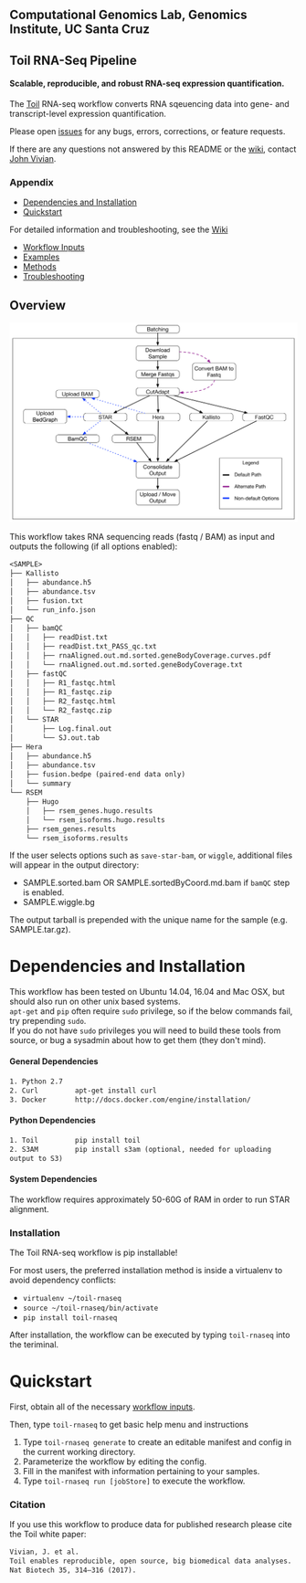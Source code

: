 ## Computational Genomics Lab, Genomics Institute, UC Santa Cruz
## Toil RNA-Seq Pipeline
#### Scalable, reproducible, and robust RNA-seq expression quantification. 

The [Toil](https://github.com/BD2KGenomics/toil) RNA-seq workflow converts RNA sqeuencing data into gene- and 
transcript-level expression quantification. 

Please open [issues](https://github.com/BD2KGenomics/toil-rnaseq/issues) for any bugs, errors, corrections, 
or feature requests. 

If there are any questions not answered by this README or the [wiki](https://github.com/BD2KGenomics/toil-rnaseq/wiki), 
contact [John Vivian](jtvivian@gmail.com). 

### Appendix

- [Dependencies and Installation](#dependencies-and-installation)
- [Quickstart](#general-usage)

For detailed information and troubleshooting, see the [Wiki](https://github.com/BD2KGenomics/toil-rnaseq/wiki)
- [Workflow Inputs](https://github.com/BD2KGenomics/toil-rnaseq/wiki/Workflow-Inputs)
- [Examples](https://github.com/BD2KGenomics/toil-rnaseq/wiki/Examples)
- [Methods](https://github.com/BD2KGenomics/toil-rnaseq/wiki/Methods)
- [Troubleshooting](https://github.com/BD2KGenomics/toil-rnaseq/wiki/Troubleshooting)


## Overview

![Toil-RNAseq DAG](/imgs/toil-rnaseq.png)

This workflow takes RNA sequencing reads (fastq / BAM) as input and outputs the following (if all options enabled):

```
<SAMPLE>
├── Kallisto
│   ├── abundance.h5
│   ├── abundance.tsv
│   ├── fusion.txt
│   └── run_info.json
├── QC
│   ├── bamQC
│   │   ├── readDist.txt
│   │   ├── readDist.txt_PASS_qc.txt
│   │   ├── rnaAligned.out.md.sorted.geneBodyCoverage.curves.pdf
│   │   └── rnaAligned.out.md.sorted.geneBodyCoverage.txt
│   ├── fastQC
│   │   ├── R1_fastqc.html
│   │   ├── R1_fastqc.zip
│   │   ├── R2_fastqc.html
│   │   └── R2_fastqc.zip
│   └── STAR
│       ├── Log.final.out
│       └── SJ.out.tab
├── Hera
│   ├── abundance.h5
│   ├── abundance.tsv
│   ├── fusion.bedpe (paired-end data only)
│   └── summary
└── RSEM
    ├── Hugo
    │   ├── rsem_genes.hugo.results
    │   └── rsem_isoforms.hugo.results
    ├── rsem_genes.results
    └── rsem_isoforms.results
```
If the user selects options such as `save-star-bam`, or `wiggle`, additional files will appear in the output directory:

- SAMPLE.sorted.bam OR SAMPLE.sortedByCoord.md.bam if `bamQC` step is enabled.
- SAMPLE.wiggle.bg

The output tarball is prepended with the unique name for the sample (e.g. SAMPLE.tar.gz). 

# Dependencies and Installation

This workflow has been tested on Ubuntu 14.04, 16.04 and Mac OSX, but should also run on other unix based systems.  
`apt-get` and `pip` often require `sudo` privilege, so if the below commands fail, try prepending `sudo`.  
If you do not have `sudo`  privileges you will need to build these tools from source, 
or bug a sysadmin about how to get them (they don't mind). 

#### General Dependencies

    1. Python 2.7
    2. Curl         apt-get install curl
    3. Docker       http://docs.docker.com/engine/installation/

#### Python Dependencies

    1. Toil         pip install toil
    2. S3AM         pip install s3am (optional, needed for uploading output to S3)
    
    
#### System Dependencies

The workflow requires approximately 50-60G of RAM in order to run STAR alignment. 

###  Installation

The Toil RNA-seq workflow is pip installable!

For most users, the preferred installation method is inside a virtualenv to avoid dependency conflicts: 

- `virtualenv ~/toil-rnaseq` 
- `source ~/toil-rnaseq/bin/activate`
- `pip install toil-rnaseq`

After installation, the workflow can be executed by typing `toil-rnaseq` into the teriminal.

# Quickstart

First, obtain all of the necessary [workflow inputs](https://github.com/BD2KGenomics/toil-rnaseq/wiki/Workflow-Inputs).

Then, type `toil-rnaseq` to get basic help menu and instructions
 
1. Type `toil-rnaseq generate` to create an editable manifest and config in the current working directory.
2. Parameterize the workflow by editing the config.
3. Fill in the manifest with information pertaining to your samples.
4. Type `toil-rnaseq run [jobStore]` to execute the workflow.

### Citation

If you use this workflow to produce data for published research please cite the Toil white paper:

```
Vivian, J. et al. 
Toil enables reproducible, open source, big biomedical data analyses. 
Nat Biotech 35, 314–316 (2017).
```

